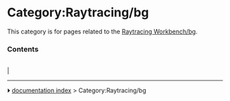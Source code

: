 # Category:Raytracing/bg
This category is for pages related to the [Raytracing Workbench/bg](Raytracing_Workbench/bg.md).

### Contents

|     |     |     |
| --- | --- | --- |
|



---
⏵ [documentation index](../README.md) > Category:Raytracing/bg

